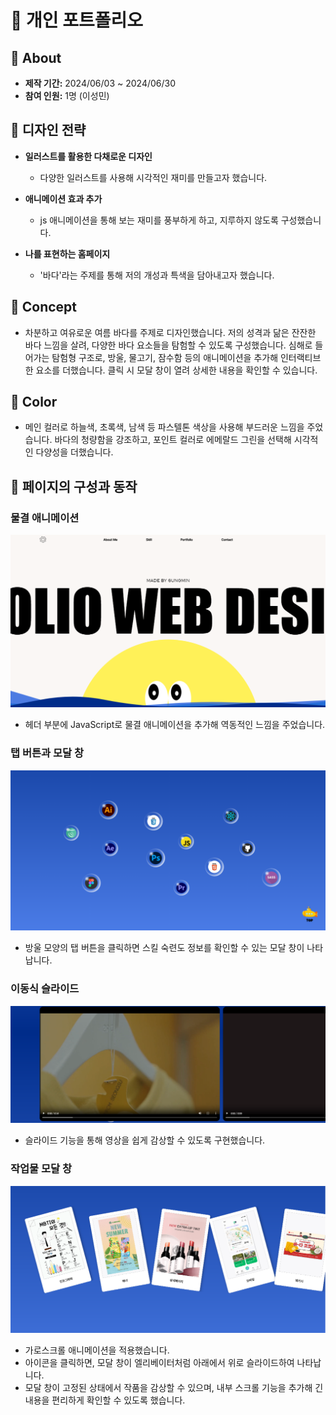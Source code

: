 # 🐳 개인 포트폴리오

## 🐬 About
- **제작 기간:** 2024/06/03 ~ 2024/06/30
- **참여 인원:** 1명 (이성민)

## 🐬 디자인 전략

- **일러스트를 활용한 다채로운 디자인**
  - 다양한 일러스트를 사용해 시각적인 재미를 만들고자 했습니다.

- **애니메이션 효과 추가**
  - js 애니메이션을 통해 보는 재미를 풍부하게 하고, 지루하지 않도록 구성했습니다.

- **나를 표현하는 홈페이지**
  - '바다'라는 주제를 통해 저의 개성과 특색을 담아내고자 했습니다.

## 🐬 Concept

- 차분하고 여유로운 여름 바다를 주제로 디자인했습니다. 저의 성격과 닮은 잔잔한 바다 느낌을 살려, 다양한 바다 요소들을 탐험할 수 있도록 구성했습니다. 심해로 들어가는 탐험형 구조로, 방울, 물고기, 잠수함 등의 애니메이션을 추가해 인터랙티브한 요소를 더했습니다. 클릭 시 모달 창이 열려 상세한 내용을 확인할 수 있습니다.

## 🐬 Color

- 메인 컬러로 하늘색, 초록색, 남색 등 파스텔톤 색상을 사용해 부드러운 느낌을 주었습니다. 바다의 청량함을 강조하고, 포인트 컬러로 에메랄드 그린을 선택해 시각적인 다양성을 더했습니다.

## 🐬 페이지의 구성과 동작

### 물결 애니메이션

![물결 애니메이션](./images/git1.png)

- 헤더 부분에 JavaScript로 물결 애니메이션을 추가해 역동적인 느낌을 주었습니다.

### 탭 버튼과 모달 창

![탭 버튼과 모달](./images/git2.png)

- 방울 모양의 탭 버튼을 클릭하면 스킬 숙련도 정보를 확인할 수 있는 모달 창이 나타납니다.

### 이동식 슬라이드

![이동식 슬라이드](/images/git3.png)

- 슬라이드 기능을 통해 영상을 쉽게 감상할 수 있도록 구현했습니다.

### 작업물 모달 창

![이동식 슬라이드](./images/git4.png)
- 가로스크롤 애니메이션을 적용했습니다.
- 아이콘을 클릭하면, 모달 창이 엘리베이터처럼 아래에서 위로 슬라이드하여 나타납니다.
- 모달 창이 고정된 상태에서 작품을 감상할 수 있으며, 내부 스크롤 기능을 추가해 긴 내용을 편리하게 확인할 수 있도록 했습니다.


